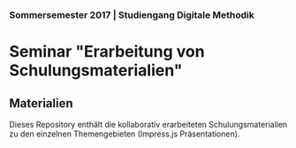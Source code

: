 ### Sommersemester 2017 | Studiengang Digitale Methodik

# Seminar "Erarbeitung von Schulungsmaterialien"

## Materialien

Dieses Repository enthält die kollaborativ erarbeiteten Schulungsmaterialien
zu den einzelnen Themengebieten (Impress.js Präsentationen).
